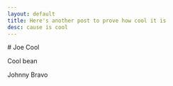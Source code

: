 ```yaml
---
layout: default
title: Here's another post to prove how cool it is
desc: cause is cool
---
```

\# Joe Cool

Cool bean

Johnny Bravo